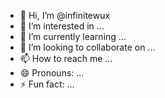 - 👋 Hi, I’m @infinitewux
- 👀 I’m interested in ...
- 🌱 I’m currently learning ...
- 💞️ I’m looking to collaborate on ...
- 📫 How to reach me ...
- 😄 Pronouns: ...
- ⚡ Fun fact: ...

<!---
infinitewux/infinitewux is a ✨ special ✨ repository because its `README.md` (this file) appears on your GitHub profile.
You can click the Preview link to take a look at your changes.
--->
